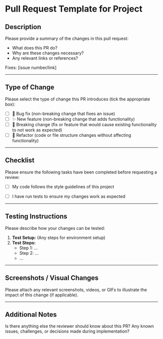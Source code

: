 # Pull Request Template for Project

## Description

Please provide a summary of the changes in this pull request:

- What does this PR do?
- Why are these changes necessary?
- Any relevant links or references?

Fixes: [issue number/link]

---

## Type of Change

Please select the type of change this PR introduces (tick the appropriate box):

- [ ] 🐛 Bug fix (non-breaking change that fixes an issue)
- [ ] ✨ New feature (non-breaking change that adds functionality)
- [ ] 🚨 Breaking change (fix or feature that would cause existing functionality
      to not work as expected)
- [ ] 🔄 Refactor (code or file structure changes without affecting functionality)

---

## Checklist

Please ensure the following tasks have been completed before requesting a review:

- [ ] My code follows the style guidelines of this project
- [ ] I have run tests to ensure my changes work as expected


---

## Testing Instructions

Please describe how your changes can be tested:

1. **Test Setup:** (Any steps for environment setup)
2. **Test Steps:**
   - Step 1: ...
   - Step 2: ...
   - ...

---

## Screenshots / Visual Changes

Please attach any relevant screenshots, videos, or GIFs to illustrate the impact
of this change (if applicable).

---

## Additional Notes

Is there anything else the reviewer should know about this PR? Any known issues,
challenges, or decisions made during implementation?
